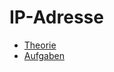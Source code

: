 # IP-Adresse

* [Theorie](/informatik/netzwerk/ip-adresse/theorie)
* [Aufgaben](/informatik/netzwerk/ip-adresse/aufgaben)